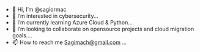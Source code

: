 - 👋 Hi, I’m @sagiormac
- 👀 I’m interested in cybersecurity...
- 🌱 I’m currently learning Azure Cloud & Python...
- 💞️ I’m looking to collaborate on opensource projects and cloud migration goals....
- 📫 How to reach me Sagimach@gmail.com ...

<!---
sagiormac/sagiormac is a ✨ special ✨ repository because its `README.md` (this file) appears on your GitHub profile.
You can click the Preview link to take a look at your changes.
--->
